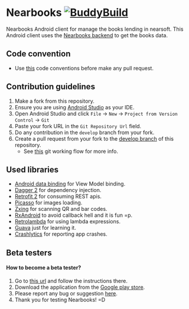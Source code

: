 # Nearbooks [![BuddyBuild](https://dashboard.buddybuild.com/api/statusImage?appID=56b0ee2d187416010091ba9a&branch=master&build=latest)](https://dashboard.buddybuild.com/apps/56b0ee2d187416010091ba9a/build/latest)

Nearbooks Android client for manage the books lending in nearsoft. This Android client uses the
[Nearbooks backend](https://github.com/Nearsoft/nearbooks) to get the books data.

## Code convention
- Use [this](https://source.android.com/source/code-style.html) code conventions before make any pull request.

## Contribution guidelines
1. Make a fork from this repository.
2. Ensure you are using [Android Studio](http://developer.android.com/intl/es/sdk/index.html) as your IDE.
3. Open Android Studio and click `File` -> `New` -> `Project from Version Control` -> `Git`
4. Paste your fork URL in the `Git Repository Url` field.
5. Do any contribution in the `develop` branch from your fork.
6. Create a pull request from your fork to the [develop branch](https://github.com/Nearsoft/nearbooks-android/tree/develop) of this repository.
   - See [this](http://danielkummer.github.io/git-flow-cheatsheet/) git working flow for more info.

## Used libraries
- [Android data binding](developer.android.com/tools/data-binding/guide.html) for View Model binding.
- [Dagger 2](http://google.github.io/dagger/) for dependency injection.
- [Retrofit 2](http://square.github.io/retrofit/) for consuming REST apis.
- [Picasso](http://square.github.io/picasso/) for images loading.
- [Zxing](https://github.com/journeyapps/zxing-android-embedded) for scanning QR and bar codes.
- [RxAndroid](https://github.com/ReactiveX/RxAndroid) to avoid callback hell and it is fun =p.
- [Retrolambda](https://github.com/evant/gradle-retrolambda) for using lambda expressions.
- [Guava](https://github.com/google/guava) just for learning it.
- [Crashlytics](https://www.fabric.io) for reporting app crashes.

## Beta testers
#### How to become a beta tester?
1. Go to [this url](https://play.google.com/apps/testing/com.nearsoft.nearbooks) and follow the instructions there.
2. Download the application from the [Google play store](https://play.google.com/store/apps/details?id=com.nearsoft.nearbooks).
3. Please report any bug or suggestion [here](https://github.com/Nearsoft/nearbooks-android/issues).
4. Thank you for testing Nearbooks! =D